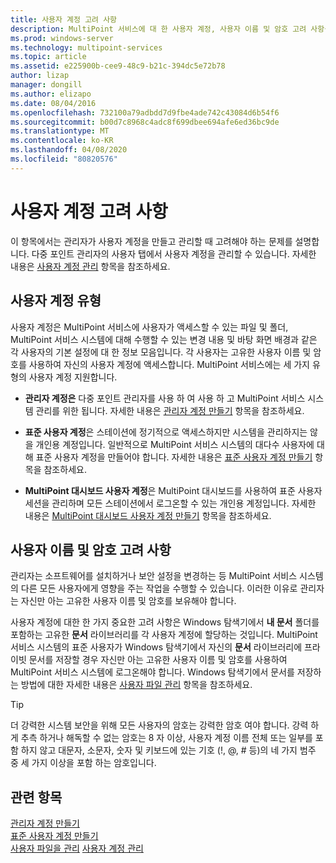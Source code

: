 ```yaml
---
title: 사용자 계정 고려 사항
description: MultiPoint 서비스에 대 한 사용자 계정, 사용자 이름 및 암호 고려 사항을 제공 합니다.
ms.prod: windows-server
ms.technology: multipoint-services
ms.topic: article
ms.assetid: e225900b-cee9-48c9-b21c-394dc5e72b78
author: lizap
manager: dongill
ms.author: elizapo
ms.date: 08/04/2016
ms.openlocfilehash: 732100a79adbdd7d9fbe4ade742c43084d6b54f6
ms.sourcegitcommit: b00d7c8968c4adc8f699dbee694afe6ed36bc9de
ms.translationtype: MT
ms.contentlocale: ko-KR
ms.lasthandoff: 04/08/2020
ms.locfileid: "80820576"
---
```

# <a name="user-account-considerations"></a>사용자 계정 고려 사항
이 항목에서는 관리자가 사용자 계정을 만들고 관리할 때 고려해야 하는 문제를 설명합니다. 다중 포인트 관리자의 사용자 탭에서 사용자 계정을 관리할 수 있습니다. 자세한 내용은 [사용자 계정 관리](Manage-User-Accounts.md) 항목을 참조하세요.  
  
## <a name="user-account-types"></a>사용자 계정 유형  
사용자 계정은 MultiPoint 서비스에 사용자가 액세스할 수 있는 파일 및 폴더, MultiPoint 서비스 시스템에 대해 수행할 수 있는 변경 내용 및 바탕 화면 배경과 같은 각 사용자의 기본 설정에 대 한 정보 모음입니다. 각 사용자는 고유한 사용자 이름 및 암호를 사용하여 자신의 사용자 계정에 액세스합니다. MultiPoint 서비스에는 세 가지 유형의 사용자 계정 지원합니다.  
  
-   **관리자 계정은** 다중 포인트 관리자를 사용 하 여 사용 하 고 MultiPoint 서비스 시스템 관리를 위한 됩니다. 자세한 내용은 [관리자 계정 만들기](Create-an-Administrative-User-Account.md) 항목을 참조하세요.  
  
-   **표준 사용자 계정**은 스테이션에 정기적으로 액세스하지만 시스템을 관리하지는 않을 개인용 계정입니다. 일반적으로 MultiPoint 서비스 시스템의 대다수 사용자에 대해 표준 사용자 계정을 만들어야 합니다. 자세한 내용은 [표준 사용자 계정 만들기](Create-a-Standard-User-Account.md) 항목을 참조하세요.  
  
-   **MultiPoint 대시보드 사용자 계정**은 MultiPoint 대시보드를 사용하여 표준 사용자 세션을 관리하며 모든 스테이션에서 로그온할 수 있는 개인용 계정입니다. 자세한 내용은 [MultiPoint 대시보드 사용자 계정 만들기](Create-a-MultiPoint-Dashboard-User-Account.md) 항목을 참조하세요.  
  
## <a name="user-name-and-password-considerations"></a>사용자 이름 및 암호 고려 사항  
관리자는 소프트웨어를 설치하거나 보안 설정을 변경하는 등 MultiPoint 서비스 시스템의 다른 모든 사용자에게 영향을 주는 작업을 수행할 수 있습니다. 이러한 이유로 관리자는 자신만 아는 고유한 사용자 이름 및 암호를 보유해야 합니다.  
  
사용자 계정에 대한 한 가지 중요한 고려 사항은 Windows 탐색기에서 **내 문서** 폴더를 포함하는 고유한 **문서** 라이브러리를 각 사용자 계정에 할당하는 것입니다. MultiPoint 서비스 시스템의 표준 사용자가 Windows 탐색기에서 자신의 **문서** 라이브러리에 프라이빗 문서를 저장할 경우 자신만 아는 고유한 사용자 이름 및 암호를 사용하여 MultiPoint 서비스 시스템에 로그온해야 합니다. Windows 탐색기에서 문서를 저장하는 방법에 대한 자세한 내용은 [사용자 파일 관리](Manage-User-Files.md) 항목을 참조하세요.  
  
> [!TIP]  
> 더 강력한 시스템 보안을 위해 모든 사용자의 암호는 강력한 암호 여야 합니다. 강력 하 게 추측 하거나 해독할 수 없는 암호는 8 자 이상, 사용자 계정 이름 전체 또는 일부를 포함 하지 않고 대문자, 소문자, 숫자 및 키보드에 있는 기호 (!, @, # 등)의 네 가지 범주 중 세 가지 이상을 포함 하는 암호입니다.  
  
## <a name="see-also"></a>관련 항목  
[관리자 계정 만들기](Create-an-Administrative-User-Account.md)  
[표준 사용자 계정 만들기](Create-a-Standard-User-Account.md)  
[사용자 파일을 관리](Manage-User-Files.md)
[사용자 계정 관리](Manage-User-Accounts.md)